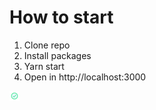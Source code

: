 <h1>How to start</h1>
<ol>
  <li> Clone repo </li>
  <li> Install packages </>
  <li> Yarn start </li>
  <li> Open in http://localhost:3000 </li>
</ol>

<img src="/src/assets/img/onlineIcon.png"/>
